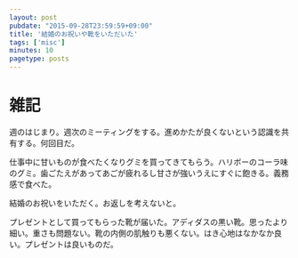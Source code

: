 ```yaml
---
layout: post
pubdate: "2015-09-28T23:59:59+09:00"
title: '結婚のお祝いや靴をいただいた'
tags: ['misc']
minutes: 10
pagetype: posts
---
```

# 雑記

週のはじまり。週次のミーティングをする。進めかたが良くないという認識を共有する。何回目だ。

仕事中に甘いものが食べたくなりグミを買ってきてもらう。ハリボーのコーラ味のグミ。歯ごたえがあってあごが疲れるし甘さが強いうえにすぐに飽きる。義務感で食べた。

結婚のお祝いをいただく。お返しを考えないと。

プレゼントとして買ってもらった靴が届いた。アディダスの黒い靴。思ったより細い。重さも問題ない。靴の内側の肌触りも悪くない。はき心地はなかなか良い。プレゼントは良いものだ。

